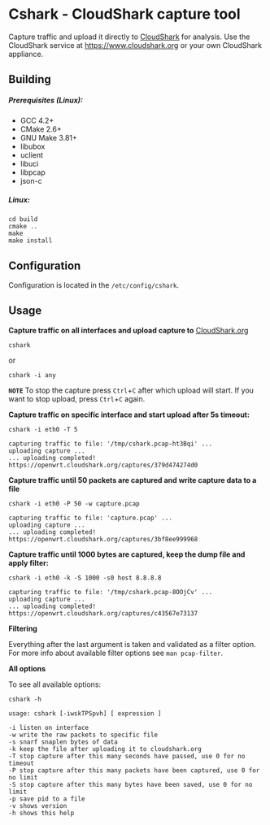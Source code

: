 # Cshark - CloudShark capture tool

Capture traffic and upload it directly to [CloudShark](https://www.cloudshark.org "CloudShark") for analysis.
Use the CloudShark service at https://www.cloudshark.org or your own CloudShark appliance.

## Building

##### Prerequisites (Linux):

* GCC 4.2+
* CMake 2.6+
* GNU Make 3.81+
* libubox
* uclient
* libuci
* libpcap
* json-c

##### Linux:
    cd build
    cmake ..
    make
    make install

## Configuration

Configuration is located in the ```/etc/config/cshark```.

## Usage

**Capture traffic on all interfaces and upload capture to** [CloudShark.org](https://www.cloudshark.org "CloudShark")

    cshark
or

    cshark -i any


**```NOTE```** To stop the capture press ```Ctrl```+```C``` after which upload will start. If you want
to stop upload, press ```Ctrl```+```C``` again.

**Capture traffic on specific interface and start upload after 5s timeout:**

    cshark -i eth0 -T 5

    capturing traffic to file: '/tmp/cshark.pcap-ht3Bqi' ...
    uploading capture ...
    ... uploading completed!
	https://openwrt.cloudshark.org/captures/379d474274d0

**Capture traffic until 50 packets are captured and write capture data to a file**

    cshark -i eth0 -P 50 -w capture.pcap

    capturing traffic to file: 'capture.pcap' ...
    uploading capture ...
    ... uploading completed!
	https://openwrt.cloudshark.org/captures/3bf8ee999968

**Capture traffic until 1000 bytes are captured, keep the dump file and apply filter:**

    cshark -i eth0 -k -S 1000 -s0 host 8.8.8.8

    capturing traffic to file: '/tmp/cshark.pcap-8OOjCv' ...
    uploading capture ...
    ... uploading completed!
	https://openwrt.cloudshark.org/captures/c43567e73137

**Filtering**

Everything after the last argument is taken and validated as a filter option.
For more info about available filter options see ```man pcap-filter```.


**All options**

To see all available options:

    cshark -h

    usage: cshark [-iwskTPSpvh] [ expression ]

    -i listen on interface
    -w write the raw packets to specific file
    -s snarf snaplen bytes of data
    -k keep the file after uploading it to cloudshark.org
    -T stop capture after this many seconds have passed, use 0 for no timeout
    -P stop capture after this many packets have been captured, use 0 for no limit
    -S stop capture after this many bytes have been saved, use 0 for no limit
    -p save pid to a file
    -v shows version
    -h shows this help
